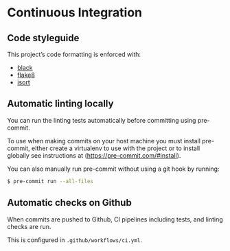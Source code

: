 # Continuous Integration

## Code styleguide

This project’s code formatting is enforced with:

- [black](https://github.com/psf/black)
- [flake8](https://github.com/pycqa/flake8)
- [isort](https://github.com/PyCQA/isort)

## Automatic linting locally

You can run the linting tests automatically before committing using pre-commit.

To use when making commits on your host machine you must install pre-commit, either create a virtualenv to use with the project or to install globally see instructions at (https://pre-commit.com/#install).

You can also manually run pre-commit without using a git hook by running:

```bash
$ pre-commit run --all-files
```

## Automatic checks on Github

When commits are pushed to Github, CI pipelines including tests, and linting checks are run.

This is configured in `.github/workflows/ci.yml`.